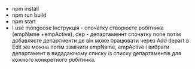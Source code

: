 - npm install
- npm run build
- npm start
- I use mongoose
Інструкція - спочатку створюєте робітника (empName +empActive), dep - департаменнт спочатку none
потім добавляєте департменти де він може працювати через Add depart
в Edit же можна потім ззмінити empName, empActive і вибрати департамент в видадаючому списку із списку департаментів для кожного конкретного робітника.


